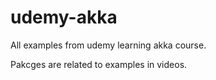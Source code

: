 # udemy-akka
All examples from udemy learning akka course.

Pakcges are related to examples in videos.
